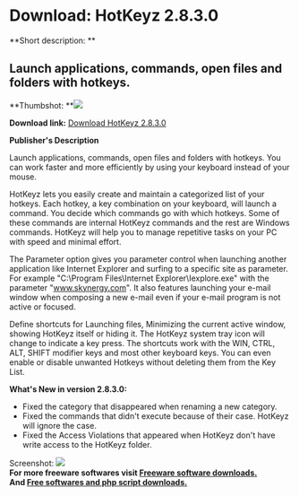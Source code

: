 # Download: HotKeyz 2.8.3.0

**Short description: **

## Launch applications, commands, open files and folders with hotkeys.

  
**Thumbshot: **![](http://www.freewarefiles.com/screenshot/hotkeyz26_md.gif)   
  
**Download link:** [Download HotKeyz 2.8.3.0](http://freesoftwares.boysofts.com/HotKeyz_program_2921.html)  
  

**Publisher's Description**  
  

Launch applications, commands, open files and folders with hotkeys. You can
work faster and more efficiently by using your keyboard instead of your mouse.

HotKeyz lets you easily create and maintain a categorized list of your
hotkeys. Each hotkey, a key combination on your keyboard, will launch a
command. You decide which commands go with which hotkeys. Some of these
commands are internal HotKeyz commands and the rest are Windows commands.
HotKeyz will help you to manage repetitive tasks on your PC with speed and
minimal effort.

The Parameter option gives you parameter control when launching another
application like Internet Explorer and surfing to a specific site as
parameter. For example "C:\Program Files\Internet Explorer\Iexplore.exe" with
the parameter "www.skynergy.com". It also features launching your e-mail
window when composing a new e-mail even if your e-mail program is not active
or focused.

Define shortcuts for Launching files, Minimizing the current active window,
showing HotKeyz itself or hiding it. The HotKeyz system tray icon will change
to indicate a key press. The shortcuts work with the WIN, CTRL, ALT, SHIFT
modifier keys and most other keyboard keys. You can even enable or disable
unwanted Hotkeys without deleting them from the Key List.

**What's New in version 2.8.3.0:**

  * Fixed the category that disappeared when renaming a new category. 
  * Fixed the commands that didn't execute because of their case. HotKeyz will ignore the case. 
  * Fixed the Access Violations that appeared when HotKeyz don't have write access to the HotKeyz folder. 

  
  
Screenshot: ![](http://www.freewarefiles.com/screenshot/hotkeyz26.gif)  
**For more freeware softwares visit [Freeware software downloads.](http://freesoftwares.boysofts.com/)**   
**And [Free softwares and php script downloads.](http://www.boysofts.com/)**

